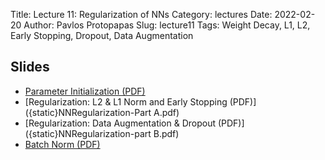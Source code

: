 Title: Lecture 11: Regularization of NNs
Category: lectures
Date: 2022-02-20
Author: Pavlos Protopapas 
Slug: lecture11
Tags: Weight Decay, L1, L2, Early Stopping, Dropout, Data Augmentation 

## Slides 
- [Parameter Initialization (PDF)]({static}weight_intialization.pdf)
- [Regularization: L2 & L1 Norm and Early Stopping (PDF)]({static}NNRegularization-Part A.pdf)
- [Regularization: Data Augmentation & Dropout (PDF)]({static}NNRegularization-part B.pdf)
- [Batch Norm (PDF)]({static}batchnorm.pdf)

